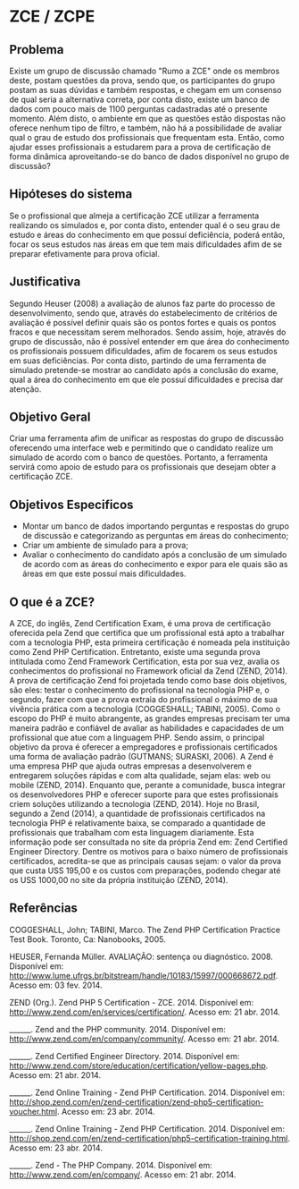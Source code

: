 # ZCE / ZCPE

## Problema

Existe um grupo de discussão chamado "Rumo a ZCE" onde os membros deste, postam questões da prova, sendo que, os participantes do grupo postam as suas dúvidas e também respostas, e chegam em um consenso de qual seria a alternativa correta, por conta disto, existe um banco de dados com pouco mais de 1100 perguntas cadastradas até o presente momento. Além disto, o ambiente em que as questões estão dispostas não oferece nenhum tipo de filtro, e também, não há a possibilidade de avaliar qual o grau de estudo dos profissionais que frequentam esta. Então, como ajudar esses profissionais a estudarem para a prova de certificação de forma dinâmica aproveitando-se do banco de dados disponível no grupo de discussão?

## Hipóteses do sistema

Se o profissional que almeja a certificação ZCE utilizar a ferramenta realizando os simulados e, por conta disto, entender qual é o seu grau de estudo e áreas do conhecimento em que possuí deficiência, poderá então, focar os seus estudos nas áreas em que tem mais dificuldades afim de se preparar efetivamente para prova oficial.

## Justificativa

Segundo Heuser (2008) a avaliação de alunos faz parte do processo de desenvolvimento, sendo que, através do estabelecimento de critérios de avaliação é possível definir quais são os pontos fortes e quais os pontos fracos e que necessitam serem melhorados.
Sendo assim, hoje, através do grupo de discussão, não é possível entender em que área do conhecimento os profissionais possuem dificuldades, afim de focarem os seus estudos em suas deficiências. Por conta disto, partindo de uma ferramenta de simulado pretende-se mostrar ao candidato após a conclusão do exame, qual a área do conhecimento em que ele possuí dificuldades e precisa dar atenção.

## Objetivo Geral

Criar uma ferramenta afim de unificar as respostas do grupo de discussão oferecendo uma interface web e permitindo que o candidato realize um simulado de acordo com o banco de questões. Portanto, a ferramenta servirá como apoio de estudo para os profissionais que desejam obter a certificação ZCE.

## Objetivos Especificos

- Montar um banco de dados importando perguntas e respostas do grupo de discussão e categorizando as perguntas em áreas do conhecimento;
- Criar um ambiente de simulado para a prova;
- Avaliar o conhecimento do candidato após a conclusão de um simulado de acordo com as áreas do conhecimento e expor para ele quais são as áreas em que este possuí mais dificuldades.

## O que é a ZCE?

A ZCE, do inglês, Zend Certification Exam, é uma prova de certificação oferecida pela Zend que certifica que um profissional está apto a trabalhar com a tecnologia PHP, esta primeira certificação é nomeada pela instituição como Zend PHP Certification. Entretanto, existe uma segunda prova intitulada como Zend Framework Certification, esta por sua vez, avalia os conhecimentos do profissional no Framework oficial da Zend (ZEND, 2014).
A prova de certificação Zend foi projetada tendo como base dois objetivos, são eles: testar o conhecimento do profissional na tecnologia PHP e, o segundo, fazer com que a prova extraia do profissional o máximo de sua vivência prática com a tecnologia (COGGESHALL; TABINI, 2005).
Como o escopo do PHP é muito abrangente, as grandes empresas precisam ter uma maneira padrão e confiável de avaliar as habilidades e capacidades de um profissional que atue com a linguagem PHP. Sendo assim, o principal objetivo da prova é oferecer a empregadores e profissionais certificados uma forma de avaliação padrão (GUTMANS; SURASKI, 2006).
A Zend é uma empresa PHP que ajuda outras empresas a desenvolverem e entregarem soluções rápidas e com alta qualidade, sejam elas: web ou mobile (ZEND, 2014).
Enquanto que, perante a comunidade, busca integrar os desenvolvedores PHP e oferecer suporte para que estes profissionais criem soluções utilizando a tecnologia (ZEND, 2014).
Hoje no Brasil, segundo a Zend (2014), a quantidade de profissionais certificados na tecnologia PHP é relativamente baixa, se comparado a quantidade de profissionais que trabalham com esta linguagem diariamente. Esta informação pode ser consultada no site da própria Zend em: Zend Certified Engineer Directory.
Dentre os motivos para o baixo número de profissionais certificados, acredita-se que as principais causas sejam: o valor da prova que custa USS 195,00 e os custos com preparações, podendo chegar até os USS 1000,00 no site da própria instituição (ZEND, 2014).

## Referências

COGGESHALL, John; TABINI, Marco. The Zend PHP Certification Practice Test Book. Toronto, Ca: Nanobooks, 2005.

HEUSER, Fernanda Müller. AVALIAÇÃO: sentença ou diagnóstico. 2008. Disponível em: <http://www.lume.ufrgs.br/bitstream/handle/10183/15997/000668672.pdf>. Acesso em: 03 fev. 2014.

ZEND (Org.). Zend PHP 5 Certification - ZCE. 2014. Disponível em: <http://www.zend.com/en/services/certification/>. Acesso em: 21 abr. 2014.

______. Zend and the PHP community. 2014. Disponível em: <http://www.zend.com/en/company/community/>. Acesso em: 21 abr. 2014.

______. Zend Certified Engineer Directory. 2014. Disponível em: <http://www.zend.com/store/education/certification/yellow-pages.php>. Acesso em: 21 abr. 2014.

______. Zend Online Training - Zend PHP Certification. 2014. Disponível em: <http://shop.zend.com/en/zend-certification/zend-php5-certification-voucher.html>. Acesso em: 23 abr. 2014.

______. Zend Online Training - Zend PHP Certification. 2014. Disponível em: <http://shop.zend.com/en/zend-certification/php5-certification-training.html>. Acesso em: 23 abr. 2014.

______. Zend - The PHP Company. 2014. Disponível em: <http://www.zend.com/en/company/>. Acesso em: 21 abr. 2014.